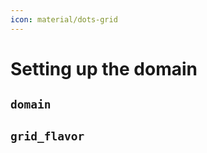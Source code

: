 ```yaml
---
icon: material/dots-grid
---
```


# **Setting up the domain**


``domain``
----------

``grid_flavor``
---------------
  